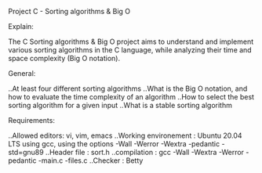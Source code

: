 Project C - Sorting algorithms & Big O

Explain:

The C Sorting algorithms & Big O project aims to understand and implement various sorting algorithms in the C language, while analyzing their time and space complexity (Big O notation).

General:

..At least four different sorting algorithms
..What is the Big O notation, and how to evaluate the time complexity of an algorithm
..How to select the best sorting algorithm for a given input
..What is a stable sorting algorithm

Requirements:

..Allowed editors: vi, vim, emacs
..Working environement : Ubuntu 20.04 LTS using gcc, using the options -Wall -Werror -Wextra -pedantic -std=gnu89
..Header file : sort.h
..compilation : gcc -Wall -Wextra -Werror -pedantic -main.c -files.c
..Checker : Betty
